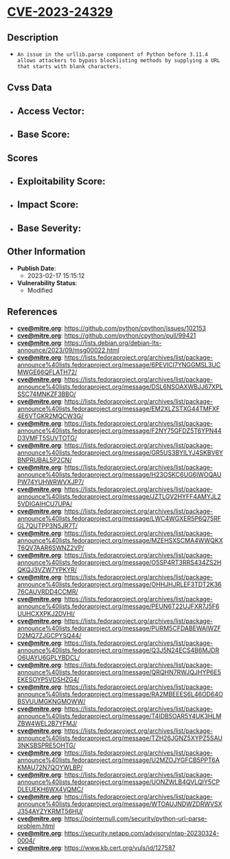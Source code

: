 
# [CVE-2023-24329](https://github.com/python/cpython/issues/102153)

## Description

- `An issue in the urllib.parse component of Python before 3.11.4 allows attackers to bypass blocklisting methods by supplying a URL that starts with blank characters.`

## Cvss Data

- **Access Vector**:
  - 
- **Base Score**:
  - 

## Scores

- **Exploitability Score**:
  - 
- **Impact Score**:
  - 
- **Base Severity**:
  - 

## Other Information

- **Publish Date**:
  - 2023-02-17 15:15:12
- **Vulnerability Status**:
  - Modified

## References

- **cve@mitre.org**: https://github.com/python/cpython/issues/102153
- **cve@mitre.org**: https://github.com/python/cpython/pull/99421
- **cve@mitre.org**: https://lists.debian.org/debian-lts-announce/2023/09/msg00022.html
- **cve@mitre.org**: https://lists.fedoraproject.org/archives/list/package-announce%40lists.fedoraproject.org/message/6PEVICI7YNGGMSL3UCMWGE66QFLATH72/
- **cve@mitre.org**: https://lists.fedoraproject.org/archives/list/package-announce%40lists.fedoraproject.org/message/DSL6NSOAXWBJJ67XPLSSC74MNKZF3BBO/
- **cve@mitre.org**: https://lists.fedoraproject.org/archives/list/package-announce%40lists.fedoraproject.org/message/EM2XLZSTXG44TMFXF4E6VTGKR2MQCW3G/
- **cve@mitre.org**: https://lists.fedoraproject.org/archives/list/package-announce%40lists.fedoraproject.org/message/F2NY75GFDZ5T6YPN44D3VMFT5SUVTOTG/
- **cve@mitre.org**: https://lists.fedoraproject.org/archives/list/package-announce%40lists.fedoraproject.org/message/GR5US3BYILYJ4SKBV6YBNPRUBAL5P2CN/
- **cve@mitre.org**: https://lists.fedoraproject.org/archives/list/package-announce%40lists.fedoraproject.org/message/H23OSKC6UG6IWOQAUPW74YUHWRWVXJP7/
- **cve@mitre.org**: https://lists.fedoraproject.org/archives/list/package-announce%40lists.fedoraproject.org/message/JZTLGV2HYFF4AMYJL25VDIGAIHCU7UPA/
- **cve@mitre.org**: https://lists.fedoraproject.org/archives/list/package-announce%40lists.fedoraproject.org/message/LWC4WGXER5P6Q75RFGL7QUTPP3N5JR7T/
- **cve@mitre.org**: https://lists.fedoraproject.org/archives/list/package-announce%40lists.fedoraproject.org/message/MZEHSXSCMA4WWQKXT6QV7AAR6SWNZ2VP/
- **cve@mitre.org**: https://lists.fedoraproject.org/archives/list/package-announce%40lists.fedoraproject.org/message/O5SP4RT3RRS434ZS2HQKQJ3VZW7YPKYR/
- **cve@mitre.org**: https://lists.fedoraproject.org/archives/list/package-announce%40lists.fedoraproject.org/message/OHHJHJRLEF3TDT2K3676CAUVRDD4CCMR/
- **cve@mitre.org**: https://lists.fedoraproject.org/archives/list/package-announce%40lists.fedoraproject.org/message/PEUN6T22UJFXR7J5F6UUHCXXPKJ2DVHI/
- **cve@mitre.org**: https://lists.fedoraproject.org/archives/list/package-announce%40lists.fedoraproject.org/message/PURM5CFDABEWAIWZFD2MQ7ZJGCPYSQ44/
- **cve@mitre.org**: https://lists.fedoraproject.org/archives/list/package-announce%40lists.fedoraproject.org/message/Q3J5N24ECS4B6MJDRO6UAYU6GPLYBDCL/
- **cve@mitre.org**: https://lists.fedoraproject.org/archives/list/package-announce%40lists.fedoraproject.org/message/QRQHN7RWJQJHYP6E5EKESOYP5VDSHZG4/
- **cve@mitre.org**: https://lists.fedoraproject.org/archives/list/package-announce%40lists.fedoraproject.org/message/RA2MBEEES6L46OD64OBSVUUMGKNGMOWW/
- **cve@mitre.org**: https://lists.fedoraproject.org/archives/list/package-announce%40lists.fedoraproject.org/message/T4IDB5OAR5Y4UK3HLMZBW4WEL2B7YFMJ/
- **cve@mitre.org**: https://lists.fedoraproject.org/archives/list/package-announce%40lists.fedoraproject.org/message/TZH26JGNZ5XYPZ5SAU3NKSBSPRE5OHTG/
- **cve@mitre.org**: https://lists.fedoraproject.org/archives/list/package-announce%40lists.fedoraproject.org/message/U2MZOJYGFCB5PPT6AKMAU72N7QOYWLBP/
- **cve@mitre.org**: https://lists.fedoraproject.org/archives/list/package-announce%40lists.fedoraproject.org/message/UONZWLB4QVLQIY5CPDLEUEKH6WX4VQMC/
- **cve@mitre.org**: https://lists.fedoraproject.org/archives/list/package-announce%40lists.fedoraproject.org/message/WTOAUJNDWZDRWVSXJ354AYZYKRMT56HU/
- **cve@mitre.org**: https://pointernull.com/security/python-url-parse-problem.html
- **cve@mitre.org**: https://security.netapp.com/advisory/ntap-20230324-0004/
- **cve@mitre.org**: https://www.kb.cert.org/vuls/id/127587
